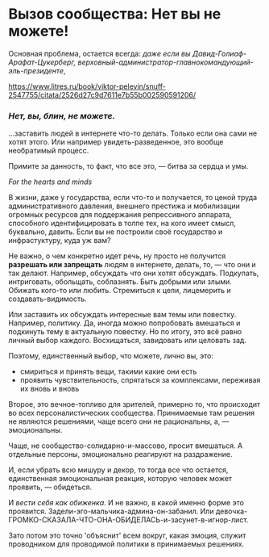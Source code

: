 # Вызов сообщества: Нет вы не можете!

Основная проблема, остается всегда: *даже если вы Давид-Голиаф-Арафат-Цукерберг, верховный-администратор-главнокомандующий-эль-президенте*,

https://www.litres.ru/book/viktor-pelevin/snuff-2547755/citata/2526d27c9d7611e7b55b002590591206/

### *Нет, вы, блин, не можете.*

...заставить людей в интернете что-то делать. Только если она сами не хотят этого. 
Или например увидеть-разведенное, это вообще необратимый процесс.

Примите за данность, то факт, что все это, — битва за сердца и умы.

*For the hearts and minds*

В жизни, даже у государства, если что-то и получается, то ценой труда административного давления, внешнего престижа и мобилизации огромных ресурсов для поддержания репрессивного аппарата, способного идентифицировать в толпе тех, на кого имеет смысл, буквально, давить. Если вы не построили своё государство и инфрастуктуру, куда уж вам?

Не важно, о чем конкретно идет речь, ну просто не получится **разрешать или запрещать** людям в интернете, делать, то, — что они и так делают. Например, обсуждать что они хотят обсуждать. Подкупать, интриговать, обольщать, соблазнять. Быть добрыми или злыми. Обижать кого-то или любить. Стремиться к цели, лицемерить и создавать-видимость.

Или заставить их обсуждать интересные вам темы или повестку. Например, политику. Да, иногда можно попробовать вмешаться и подкинуть тему в актуальную повестку. Но по итогу, это всё равно личный выбор каждого. Восхищаться, завидовать или целовать зад.

Поэтому, единственный выбор, что можете, лично вы, это:

 - смириться и принять вещи, такими какие они есть
 - проявить чувствительность, спрятаться за комплексами, переживая их вновь и вновь

Второе, это вечное-топливо для зрителей, примерно то, что происходит во всех персоналистических сообщества. Принимаемые там решения не являются решениями, чаще всего они не рациональны, а, — эмоциональны. 

Чаще, не сообщество-солидарно-и-массово, просит вмешаться. А отдельные персоны, эмоционально реагируют на раздражение.

И, если убрать всю мишуру и декор, то тогда все что остается, единственная эмоциональная реакция, которую человек может проявить, — обидеться.

И *вести себя как обиженка*. И не важно, в какой именно форме это проявится. 
Задели-эго-мальчика-админа-он-забанил. Или девочка-ГРОМКО-СКАЗАЛА-ЧТО-ОНА-ОБИДЕЛАСЬ-и-засунет-в-игнор-лист.

Зато потом это точно 'объяснит' всем вокруг, какая эмоция, служит проводником для проводимой политики в принимаемых решениях.



